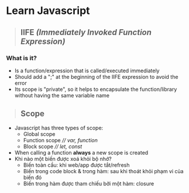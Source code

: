 # Learn Javascript

>## IIFE *(Immediately Invoked Function Expression)*
### What is it?
- Is a function/expression that is called/executed immediately
- Should add a ";" at the beginning of the IIFE expression to avoid the error
- Its scope is "private", so it helps to encapsulate the function/library without having the same variable name


>## Scope

- Javascript has three types of scope:
   - Global scope
   - Function scope *// var, function*
   - Block scope *// let, const*
- When calling a function **always** a new scope is created
- Khi nào một biến được xoá khỏi bộ nhớ?
  - Biến toàn cầu: khi web/app được tắt/refresh
  - Biến trong code block & trong hàm: sau khi thoát khỏi phạm vi của biến đó
  - Biến trong hàm được tham chiếu bởi một hàm: closure

